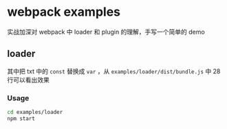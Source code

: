 # webpack examples

实战加深对 webpack 中 loader 和 plugin 的理解，手写一个简单的 demo

## loader

其中把 txt 中的 `const` 替换成 `var` ，从 `examples/loader/dist/bundle.js` 中 28 行可以看出效果

### Usage

```bash
cd examples/loader
npm start
```
